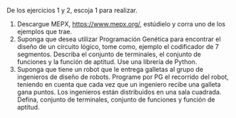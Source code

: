 De los ejercicios 1 y 2, escoja 1 para realizar. <br>
1. Descargue MEPX, https://www.mepx.org/, estúdielo y corra uno de los ejemplos que trae. <br>
2. Suponga que desea utilizar Programación Genética para encontrar el diseño de un circuito
lógico, tome como, ejemplo el codificador de 7 segmentos. Describa el conjunto de
terminales, el conjunto de funciones y la función de aptitud. Use una librería de Python. <br>
3. Suponga que tiene un robot que le entrega galletas al grupo de ingenieros de diseño de
robots. Programe por PG el recorrido del robot, teniendo en cuenta que cada vez que un
ingeniero recibe una galleta gana puntos. Los ingenieros están distribuidos en una sala
cuadrada. Defina, conjunto de terminales, conjunto de funciones y función de aptitud.
